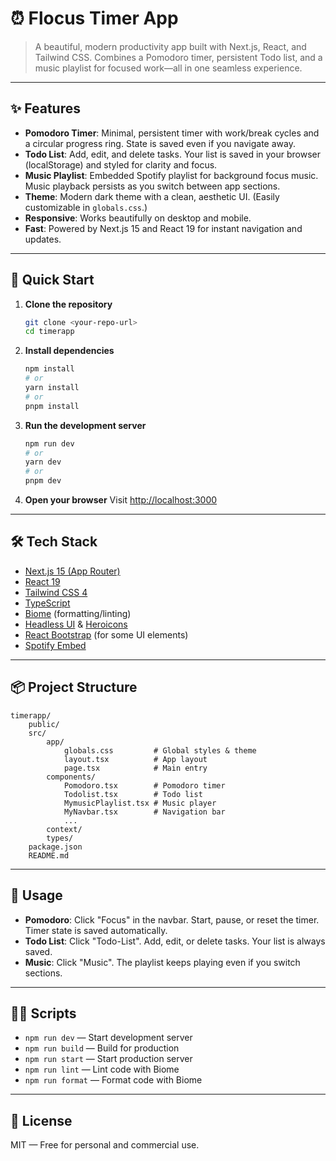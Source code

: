 
# ⏰ Flocus Timer App

>A beautiful, modern productivity app built with Next.js, React, and Tailwind CSS. Combines a Pomodoro timer, persistent Todo list, and a music playlist for focused work—all in one seamless experience.

---

## ✨ Features

- **Pomodoro Timer**: Minimal, persistent timer with work/break cycles and a circular progress ring. State is saved even if you navigate away.
- **Todo List**: Add, edit, and delete tasks. Your list is saved in your browser (localStorage) and styled for clarity and focus.
- **Music Playlist**: Embedded Spotify playlist for background focus music. Music playback persists as you switch between app sections.
- **Theme**: Modern dark theme with a clean, aesthetic UI. (Easily customizable in `globals.css`.)
- **Responsive**: Works beautifully on desktop and mobile.
- **Fast**: Powered by Next.js 15 and React 19 for instant navigation and updates.

---

## 🚀 Quick Start

1. **Clone the repository**
	 ```bash
	 git clone <your-repo-url>
	 cd timerapp
	 ```

2. **Install dependencies**
	 ```bash
	 npm install
	 # or
	 yarn install
	 # or
	 pnpm install
	 ```

3. **Run the development server**
	 ```bash
	 npm run dev
	 # or
	 yarn dev
	 # or
	 pnpm dev
	 ```

4. **Open your browser**
	 Visit [http://localhost:3000](http://localhost:3000)

---

## 🛠️ Tech Stack

- [Next.js 15 (App Router)](https://nextjs.org/)
- [React 19](https://react.dev/)
- [Tailwind CSS 4](https://tailwindcss.com/)
- [TypeScript](https://www.typescriptlang.org/)
- [Biome](https://biomejs.dev/) (formatting/linting)
- [Headless UI](https://headlessui.dev/) & [Heroicons](https://heroicons.com/)
- [React Bootstrap](https://react-bootstrap.github.io/) (for some UI elements)
- [Spotify Embed](https://developer.spotify.com/documentation/embeds)

---

## 📦 Project Structure

```
timerapp/
	public/
	src/
		app/
			globals.css         # Global styles & theme
			layout.tsx          # App layout
			page.tsx            # Main entry
		components/
			Pomodoro.tsx        # Pomodoro timer
			Todolist.tsx        # Todo list
			MymusicPlaylist.tsx # Music player
			MyNavbar.tsx        # Navigation bar
			...
		context/
		types/
	package.json
	README.md
```

---

## 📝 Usage

- **Pomodoro**: Click "Focus" in the navbar. Start, pause, or reset the timer. Timer state is saved automatically.
- **Todo List**: Click "Todo-List". Add, edit, or delete tasks. Your list is always saved.
- **Music**: Click "Music". The playlist keeps playing even if you switch sections.

---

## 🧑‍💻 Scripts

- `npm run dev` — Start development server
- `npm run build` — Build for production
- `npm run start` — Start production server
- `npm run lint` — Lint code with Biome
- `npm run format` — Format code with Biome

---

## 📄 License

MIT — Free for personal and commercial use.
